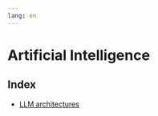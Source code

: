 ```yaml
---
lang: en
---
```

# Artificial Intelligence

## Index
- [LLM architectures](ai/llm-architectures.md)

